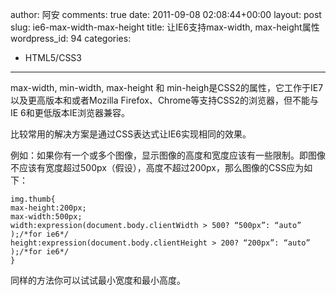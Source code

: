 author: 阿安
comments: true
date: 2011-09-08 02:08:44+00:00
layout: post
slug: ie6-max-width-max-height
title: 让IE6支持max-width, max-height属性
wordpress_id: 94
categories:
- HTML5/CSS3
---

max-width, min-width, max-height 和 min-heigh是CSS2的属性，它工作于IE7以及更高版本和或者Mozilla Firefox、Chrome等支持CSS2的浏览器，但不能与IE 6和更低版本IE浏览器兼容。

比较常用的解决方案是通过CSS表达式让IE6实现相同的效果。

例如：如果你有一个或多个图像，显示图像的高度和宽度应该有一些限制。即图像不应该有宽度超过500px（假设），高度不超过200px，那么图像的CSS应为如下：

    
    
    img.thumb{
    max-height:200px;
    max-width:500px;
    width:expression(document.body.clientWidth > 500? “500px”: “auto” );/*for ie6*/
    height:expression(document.body.clientHeight > 200? “200px”: “auto” );/*for ie6*/
    }
    


<!-- more -->
同样的方法你可以试试最小宽度和最小高度。
